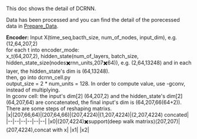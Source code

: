 This doc shows the detail of DCRNN.

Data has been processed and you can find the detail of the porecessed data in [Prepare_Data](https://github.com/tami1082/Traffic-Public-Datasets/blob/main/Prepare_Data.md).

**Encoder:**
Input X(time_seq,bacth_size, num_of_nodes, input_dim), e.g. (12,64,207,2)  
for each t into encoder_mode:  
x_t(64,207,2), hidden_state(num_of_layers, batch_size, hidden_state_size(nodes✖️rnn_units,207✖️64)), e.g. (2,64,13248) and in each layer, the hidden_state's dim is (64,13248).  
then, go into dcrnn_cell.py  
output_size = 2 * num_units = 128. In order to compute value, use -gconv, instead of multiplying.  
In gconv cell: the input's dim[2] (64,207,2) and the hidden_state's dim[2] (64,207,64) are concatenated, the final input's dim is (64,207,66(64+2)). There are some steps of reshaping matrixs.  
|x|(207,66,64)|(207,64,66)|(207,4224)|(1,207,4224)|(2,207,4224) concated|
|--|--|--|--|--|--|
|x0|(207,4224)✖️support(deep walk matrixs)(207,207)|(207,4224),concat with x|
|x1|
|x2|
